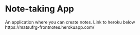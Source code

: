 <h1>Note-taking App</h1>
An application where you can create notes.
Link to heroku below</b>
https://matsufrg-frontnotes.herokuapp.com/

